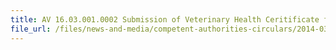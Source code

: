```yaml
---
title: AV 16.03.001.0002 Submission of Veterinary Health Ceritificate for the Importation of Pet Food Containing Meat & Meat Products 
file_url: /files/news-and-media/competent-authorities-circulars/2014-03-13-CA.pdf
---
```

